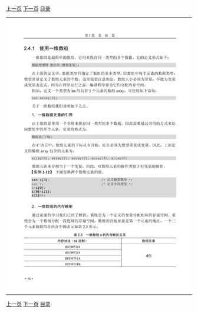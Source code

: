 [上一页](069.md) [下一页](072.md) [目录](../README.md)

***

![071](../images/071.png)

***

[上一页](069.md) [下一页](072.md) [目录](../README.md)
